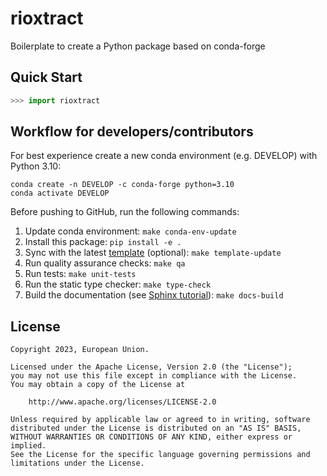 # rioxtract

Boilerplate to create a Python package based on conda-forge

## Quick Start

```python
>>> import rioxtract

```

## Workflow for developers/contributors

For best experience create a new conda environment (e.g. DEVELOP) with Python 3.10:

```
conda create -n DEVELOP -c conda-forge python=3.10
conda activate DEVELOP
```

Before pushing to GitHub, run the following commands:

1. Update conda environment: `make conda-env-update`
1. Install this package: `pip install -e .`
1. Sync with the latest [template](https://github.com/ecmwf-projects/cookiecutter-conda-package) (optional): `make template-update`
1. Run quality assurance checks: `make qa`
1. Run tests: `make unit-tests`
1. Run the static type checker: `make type-check`
1. Build the documentation (see [Sphinx tutorial](https://www.sphinx-doc.org/en/master/tutorial/)): `make docs-build`

## License

```
Copyright 2023, European Union.

Licensed under the Apache License, Version 2.0 (the "License");
you may not use this file except in compliance with the License.
You may obtain a copy of the License at

    http://www.apache.org/licenses/LICENSE-2.0

Unless required by applicable law or agreed to in writing, software
distributed under the License is distributed on an "AS IS" BASIS,
WITHOUT WARRANTIES OR CONDITIONS OF ANY KIND, either express or implied.
See the License for the specific language governing permissions and
limitations under the License.
```
